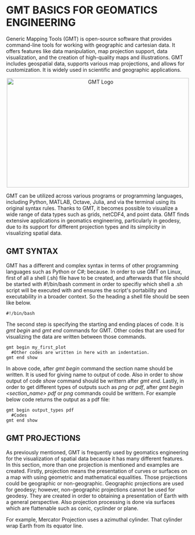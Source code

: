 # GMT BASICS FOR GEOMATICS ENGINEERING

Generic Mapping Tools (GMT) is open-source software that provides command-line tools for working with geographic and cartesian data. It offers features like data manipulation, map projection support, data visualization, and the creation of high-quality maps and illustrations. GMT includes geospatial data, supports various map projections, and allows for customization. It is widely used in scientific and geographic applications.

<p align = "center">
<img src="https://www.generic-mapping-tools.org/_static/gmt-logo.png" width="500" height="300" alt="GMT Logo">
</p>

GMT can be utilized across various programs or programming languages, including Python, MATLAB, Octave, Julia, and via the terminal using its original syntax rules. Thanks to GMT, it becomes possible to visualize a wide range of data types such as grids, netCDF4, and point data. GMT finds extensive applications in geomatics engineering, particularly in geodesy, due to its support for different projection types and its simplicity in visualizing spatial data.

## GMT SYNTAX

GMT has a different and complex syntax in terms of other programming languages such as Python or C#; because. In order to use GMT on Linux, first of all a shell (.sh) file have to be created, and afterwards that file should be started with #!/bin/bash comment in order to specifiy which shell a .sh script will be executed with and ensures the script's portability and executability in a broader context. So the heading a shell file should be seen like below.

```
#!/bin/bash
```

The second step is specifying the starting and ending places of code. It is _gmt begin_ and _gmt end_ commands for GMT. Other codes that are used for visualizing the data are written between those commands.

```
gmt begin my_first_plot
  #Other codes are written in here with an indentation.
gmt end show
```

In above code, after _gmt begin_ command the section name should be written. It is used for giving name to output of code. Also in order to show output of code _show_ command should be writtern after _gmt end_. Lastly, in order to get different types of outputs such as _png_ or _pdf_, after _gmt begin <section_name>_ _pdf_ or _png_ commands could be writtern. For example below code returns the output as a pdf file:

```
gmt begin output_types pdf
  #Codes
gmt end show
```
## GMT PROJECTIONS

As previously mentioned, GMT is frequently used by geomatics engineering for the visualization of spatial data because it has many different features. In this section, more than one projection is mentioned and examples are created. Firstly, projection means the presentation of curves or surfaces on a map with using geometric and mathematical equalities. Those projections could be geographic or non-geographic. Geographic projections are used for geodesy; however, non-geographic projections cannot be used for geodesy. They are created in order to obtaining a presentation of Earth with a general perspective. Also projection processing is done via surfaces which are flattenable such as conic, cyclinder or plane.

For example, Mercator Projection uses a azimuthal cylinder. That cylinder wrap Earth from its equator line.




